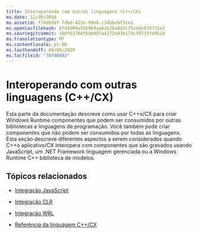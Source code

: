```yaml
---
title: Interoperando com outras linguagens (C++/CX)
ms.date: 12/30/2016
ms.assetid: f74db99f-7dbd-421e-99e6-c34bbebf5cea
ms.openlocfilehash: bfd4509a55b969aa6a120a8d2c75cddc87d715e2
ms.sourcegitcommit: 180f63704f6ddd07a4172a93b179cf0733fd952d
ms.translationtype: MT
ms.contentlocale: pt-BR
ms.lasthandoff: 09/06/2019
ms.locfileid: "70740492"
---
```

# <a name="interoperating-with-other-languages-ccx"></a>Interoperando com outras linguagens (C++/CX)

Esta parte da documentação descreve como usar C++o/CX para criar Windows Runtime componentes que podem ser consumidos por outras bibliotecas e linguagens de programação. Você também pode criar componentes que não podem ser consumidos por todas as linguagens. Esta seção descreve diferentes aspectos a serem considerados quando C++o aplicativo/CX interopera com componentes que são gravados usando JavaScript, um .NET Framework linguagem gerenciada ou a Windows Runtime C++ biblioteca de modelos.

## <a name="related-topics"></a>Tópicos relacionados

- [Integração JavaScript](../cppcx/javascript-integration-c-cx.md)

- [Integração CLR](../cppcx/clr-integration-c-cx.md)

- [Integração WRL](../cppcx/wrl-integration-c-cx.md)

- [Referência da linguagem C++/CX](../cppcx/visual-c-language-reference-c-cx.md)